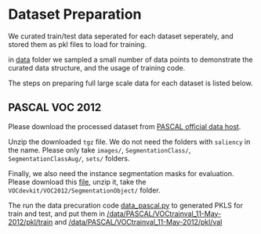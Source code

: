 # Dataset Preparation

We curated train/test data seperated for each dataset seperately, and stored them as pkl files to load for training.

in [data](../data/) folder we sampled a small number of data points to demonstrate the curated data structure, and the usage of training code. 

The steps on preparing full large scale data for each dataset is listed below.


## PASCAL VOC 2012

 
Please download the processed dataset from [PASCAL official data host](http://host.robots.ox.ac.uk/pascal/VOC/voc2012/index.html). 

Unzip the downloaded `tgz` file. We do not need the folders with `saliency` in the name.
Please only take `images/`, `SegmentationClass/`, `SegmentationClassAug/`, `sets/` folders.

Finally, we also need the instance segmentation masks for evaluation.
Please download this [file](http://host.robots.ox.ac.uk:8080/pascal/VOC/voc2012/VOCtrainval_11-May-2012.tar), unzip it, take the `VOCdevkit/VOC2012/SegmentationObject/` folder.

The run the data precuration code [data_pascal.py](../data_pre_curation/data_pascal.py) to generated PKLS for train and test, and put them in [/data/PASCAL/VOCtrainval_11-May-2012/pkl/train](../data/PASCAL/VOCtrainval_11-May-2012/pkl/train) and [/data/PASCAL/VOCtrainval_11-May-2012/pkl/val](../data/PASCAL/VOCtrainval_11-May-2012/pkl/val) 
